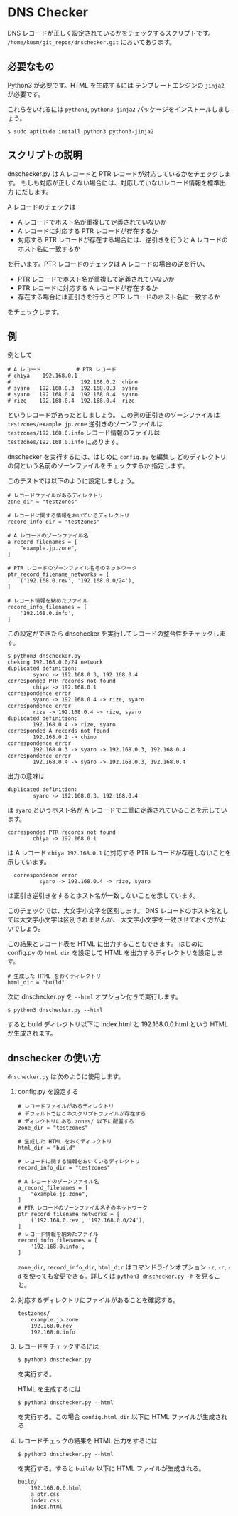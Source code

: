 DNS Checker
==================

DNS レコードが正しく設定されているかをチェックするスクリプトです。
`/home/kusm/git_repos/dnschecker.git` においてあります。

必要なもの
-----------

Python3 が必要です。HTML を生成するには
テンプレートエンジンの `jinja2` が必要です。

これらをいれるには
`python3`, `python3-jinja2`
パッケージをインストールしましょう。

    $ sudo aptitude install python3 python3-jinja2

スクリプトの説明
-----------------

dnschecker.py は A レコードと PTR レコードが対応しているかをチェックします。
もしも対応が正しくない場合には、対応していないレコード情報を標準出力
にだします。

A レコードのチェックは

*   A レコードでホスト名が重複して定義されていないか
*   A レコードに対応する PTR レコードが存在するか
*   対応する PTR レコードが存在する場合には、逆引きを行うと A レコードのホスト名に一致するか

を行います。PTR レコードのチェックは A レコードの場合の逆を行い、

*   PTR レコードでホスト名が重複して定義されていないか
*   PTR レコードに対応する A レコードが存在するか
*   存在する場合には正引きを行うと PTR レコードのホスト名に一致するか

をチェックします。

例
----

例として

    # A レコード           # PTR レコード
    # chiya    192.168.0.1
    #                      192.168.0.2  chino
    # syaro   192.168.0.3  192.168.0.3  syaro
    # syaro   192.168.0.4  192.168.0.4  syaro
    # rize    192.168.0.4  192.168.0.4  rize

というレコードがあったとしましょう。
この例の正引きのゾーンファイルは `testzones/example.jp.zone`
逆引きのゾーンファイルは `testzones/192.168.0.info`
レコード情報のファイルは `testzones/192.168.0.info`
にあります。

dnschecker を実行するには、はじめに `config.py` を編集し
どのディレクトリの何という名前のゾーンファイルをチェックするか
指定します。

このテストでは以下のように設定しましょう。

    # レコードファイルがあるディレクトリ
    zone_dir = "testzones"

    # レコードに関する情報をおいているディレクトリ
    record_info_dir = "testzones"

    # A レコードのゾーンファイル名
    a_record_filenames = [
        "example.jp.zone",
    ]

    # PTR レコードのゾーンファイル名そのネットワーク
    ptr_record_filename_networks = [
        ('192.168.0.rev', '192.168.0.0/24'),
    ]

    # レコード情報を納めたファイル
    record_info_filenames = [
        '192.168.0.info',
    ]

この設定ができたら dnschecker を実行してレコードの整合性をチェックします。

    $ python3 dnschecker.py
    cheking 192.168.0.0/24 network
    duplicated definition:
            syaro -> 192.168.0.3, 192.168.0.4
    corresponded PTR records not found
            chiya -> 192.168.0.1
    correspondence error
            syaro -> 192.168.0.4 -> rize, syaro
    correspondence error
            rize -> 192.168.0.4 -> rize, syaro
    duplicated definition:
            192.168.0.4 -> rize, syaro
    corresponded A records not found
            192.168.0.2 -> chino
    correspondence error
            192.168.0.3 -> syaro -> 192.168.0.3, 192.168.0.4
    correspondence error
            192.168.0.4 -> syaro -> 192.168.0.3, 192.168.0.4

出力の意味は

    duplicated definition:
            syaro -> 192.168.0.3, 192.168.0.4

は `syaro` というホスト名が A レコードで二重に定義されていることを示しています。

    corresponded PTR records not found
            chiya -> 192.168.0.1

は A レコード `chiya 192.168.0.1` に対応する PTR レコードが存在しないことを
示しています。

      correspondence error
              syaro -> 192.168.0.4 -> rize, syaro

は正引き逆引きをするとホスト名が一致しないことを示しています。

このチェックでは、大文字小文字を区別します。
DNS レコードのホスト名としては大文字小文字は区別されませんが、
大文字小文字を一致させておく方がよいでしょう。

この結果とレコード表を HTML に出力することもできます。
はじめに config.py の `html_dir` を設定して
HTML を出力するディレクトリを設定します。

    # 生成した HTML をおくディレクトリ
    html_dir = "build"

次に dnschecker.py を `--html` オプション付きで実行します。

    $ python3 dnschecker.py --html

すると build ディレクトリ以下に index.html と 192.168.0.0.html という
HTML が生成されます。

dnschecker の使い方
------------------------

`dnschecker.py` は次のように使用します。


1.  config.py を設定する

        # レコードファイルがあるディレクトリ
        # デフォルトではこのスクリプトファイルが存在する
        # ディレクトリにある zones/ 以下に配置する
        zone_dir = "testzones"

        # 生成した HTML をおくディレクトリ
        html_dir = "build"

        # レコードに関する情報をおいているディレクトリ
        record_info_dir = "testzones"

        # A レコードのゾーンファイル名
        a_record_filenames = [
            "example.jp.zone",
        ]
        # PTR レコードのゾーンファイル名そのネットワーク
        ptr_record_filename_networks = [
            ('192.168.0.rev', '192.168.0.0/24'),
        ]
        # レコード情報を納めたファイル
        record_info_filenames = [
            '192.168.0.info',
        ]

    `zone_dir`, `record_info_dir`, `html_dir` はコマンドラインオプション
    `-z`, `-r`, `-d` を使っても変更できる。詳しくは `python3 dnschecker.py -h` を見ること。

2.  対応するディレクトリにファイルがあることを確認する。

        testzones/
            example.jp.zone
            192.168.0.rev
            192.168.0.info

3.  レコードをチェックするには

        $ python3 dnschecker.py

    を実行する。

    HTML を生成するには

        $ python3 dnschecker.py --html

    を実行する。この場合 `config.html_dir` 以下に HTML ファイルが生成される

4.  レコードチェックの結果を HTML 出力をするには

        $ python3 dnschecker.py --html

    を実行する。すると `build/` 以下に HTML ファイルが生成される。

        build/
            192.168.0.0.html
            a_ptr.css
            index.css
            index.html
